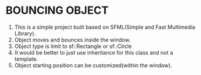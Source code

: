 # BOUNCING OBJECT
1. This is a simple project built based on SFML(Simple and Fast Multimedia Library).
2. Object moves and bounces inside the window.
3. Object type is limit to sf::Rectangle or sf::Circle
4. It would be better to just use inheritance for this class and not a template.
5. Object starting position can be customized(within the window).